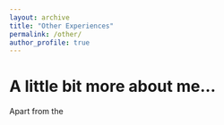 ```yaml
---
layout: archive
title: "Other Experiences"
permalink: /other/
author_profile: true
---
```




A little bit more about me...
======
Apart from the